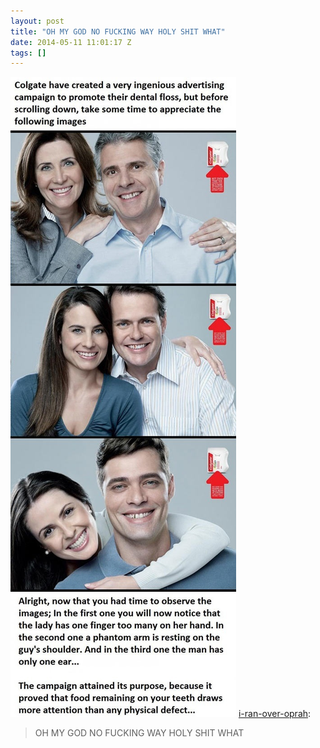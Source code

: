 ```yaml
---
layout: post
title: "OH MY GOD NO FUCKING WAY HOLY SHIT WHAT"
date: 2014-05-11 11:01:17 Z
tags: []
---
```

![](/media/2014/05/85408932555.jpg)
[i-ran-over-oprah](http://i-ran-over-oprah.tumblr.com/post/40904391854/oh-my-god-no-fucking-way-holy-shit-what):

> OH MY GOD NO FUCKING WAY HOLY SHIT WHAT
